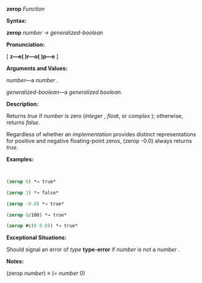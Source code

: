 **zerop** *Function* 



**Syntax:** 



**zerop** *number → generalized-boolean* 



**Pronunciation:** 



[ **z—e( )r—o( )p—e** ] 



**Arguments and Values:** 



*number*—a *number* . 



*generalized-boolean*—a *generalized boolean*. 



**Description:** 



Returns *true* if *number* is zero (*integer* , *float*, or *complex* ); otherwise, returns *false*. 



Regardless of whether an *implementation* provides distinct representations for positive and negative floating-point zeros, (zerop -0.0) always returns *true*. 



**Examples:**
```lisp
 

(zerop 0) *→ true* 

(zerop 1) *→ false* 

(zerop -0.0) *→ true* 

(zerop 0/100) *→ true* 

(zerop #c(0 0.0)) *→ true* 


```
**Exceptional Situations:** 



Should signal an error of *type* **type-error** if *number* is not a *number* . 



**Notes:** 



(zerop *number*) *≡* (= *number* 0) 




